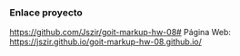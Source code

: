 ### Enlace proyecto
https://github.com/Jszir/goit-markup-hw-08#
Página Web: https://jszir.github.io/goit-markup-hw-08.github.io/
